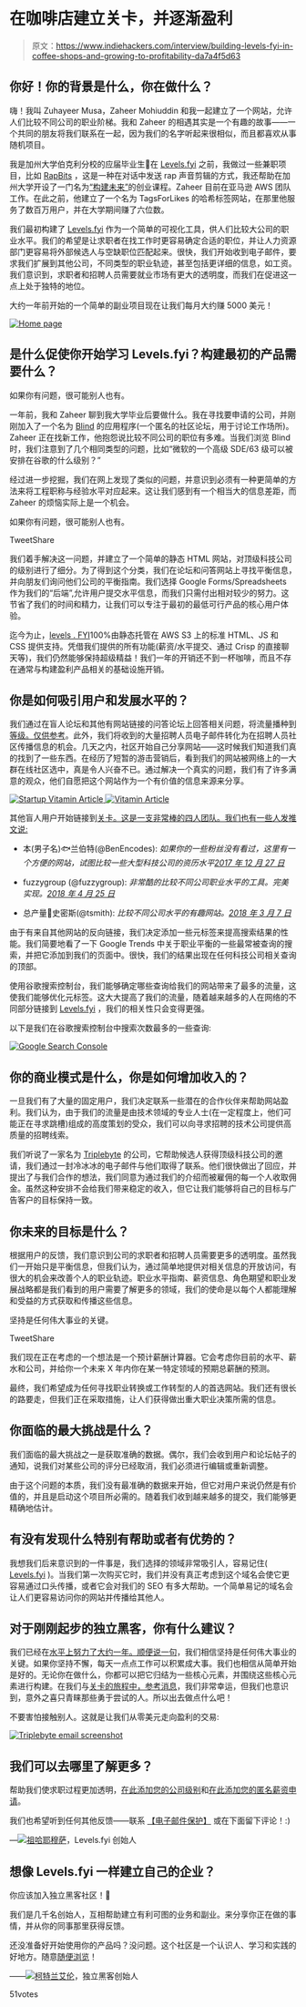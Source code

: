 # 在咖啡店建立关卡，并逐渐盈利

> 原文：<https://www.indiehackers.com/interview/building-levels-fyi-in-coffee-shops-and-growing-to-profitability-da7a4f5d63>

## 你好！你的背景是什么，你在做什么？

嗨！我叫 Zuhayeer Musa，Zaheer Mohiuddin 和我一起建立了一个网站，允许人们比较不同公司的职业阶梯。我和 Zaheer 的相遇其实是一个有趣的故事——一个共同的朋友将我们联系在一起，因为我们的名字听起来很相似，而且都喜欢从事随机项目。

我是加州大学伯克利分校的应届毕业生🐻在 [Levels.fyi](http://levels.fyi) 之前，我做过一些兼职项目，比如 [RapBits](http://rapbits.com/video/ad.mp4) ，这是一种在对话中发送 rap 声音剪辑的方式，我还帮助在加州大学开设了一门名为[“构建未来”](http://thefuture.build)的创业课程。Zaheer 目前在亚马逊 AWS 团队工作。在此之前，他建立了一个名为 TagsForLikes 的哈希标签网站，在那里他服务了数百万用户，并在大学期间赚了六位数。

我们最初构建了 [Levels.fyi](http://levels.fyi) 作为一个简单的可视化工具，供人们比较大公司的职业水平。我们的希望是让求职者在找工作时更容易确定合适的职位，并让人力资源部门更容易将外部候选人与空缺职位匹配起来。很快，我们开始收到电子邮件，要求我们扩展到其他公司，不同类型的职业轨迹，甚至包括更详细的信息，如工资。我们意识到，求职者和招聘人员需要就业市场有更大的透明度，而我们在促进这一点上处于独特的地位。

大约一年前开始的一个简单的副业项目现在让我们每月大约赚 5000 美元！

[![Home page](img/886b59964fa33f7c8937dde37bd7cd93.png)](http://levels.fyi) 

## 是什么促使你开始学习 Levels.fyi？构建最初的产品需要什么？

如果你有问题，很可能别人也有。

一年前，我和 Zaheer 聊到我大学毕业后要做什么。我在寻找要申请的公司，并刚刚加入了一个名为 [Blind](https://www.teamblind.com/) 的应用程序(一个匿名的社区论坛，用于讨论工作场所)。Zaheer 正在找新工作，他抱怨说比较不同公司的职位有多难。当我们浏览 Blind 时，我们注意到了几个相同类型的问题，比如“微软的一个高级 SDE/63 级可以被安排在谷歌的什么级别？”

经过进一步挖掘，我们在网上发现了类似的问题，并意识到必须有一种更简单的方法来将工程职称与经验水平对应起来。这让我们感到有一个相当大的信息差距，而 Zaheer 的烦恼实际上是一个机会。

如果你有问题，很可能别人也有。

TweetShare

我们着手解决这一问题，并建立了一个简单的静态 HTML 网站，对顶级科技公司的级别进行了细分。为了得到这个分类，我们在论坛和问答网站上寻找平衡信息，并向朋友们询问他们公司的平衡指南。我们选择 Google Forms/Spreadsheets 作为我们的“后端”,允许用户提交水平信息，而我们只需付出相对较少的努力。这节省了我们的时间和精力，让我们可以专注于最初的最低可行产品的核心用户体验。

迄今为止，[levels . FYI](http://levels.fyi)100%由静态托管在 AWS S3 上的标准 HTML、JS 和 CSS 提供支持。凭借我们提供的所有功能(薪资/水平提交、通过 Crisp 的直接聊天等)，我们仍然能够保持超级精益！我们一年的开销还不到一杯咖啡，而且不存在通常与构建盈利产品相关的基础设施开销。

## 你是如何吸引用户和发展水平的？

我们通过在盲人论坛和其他有网站链接的问答论坛上回答相关问题，将流量播种到[等级。仅供参考](http://levels.fyi)。此外，我们将收到的大量招聘人员电子邮件转化为在招聘人员社区传播信息的机会。几天之内，社区开始自己分享网站——这时候我们知道我们真的找到了一些东西。在经历了短暂的游击营销后，看到我们的网站被网络上的一大群在线社区选中，真是令人兴奋不已。通过解决一个真实的问题，我们有了许多满意的观众，他们自愿把这个网站作为一个有价值的信息来源来分享。

[![Startup Vitamin Article](img/199f41828e20eceee53af5fd1b60d7d1.png) ](https://startupsventurecapital.com/faq-how-do-engineering-levels-line-up-across-different-tech-companies-ee6d2ea28dcf) [![Vitamin Article](img/8fb4127b2df4c7d44230be3221804a17.png)](http://levels.fyi) 

其他盲人用户开始链接到[关卡。这是一支非常棒的四人团队。我们也有一些人发推文说:](http://levels.fyi)

*   本(男子名)🐟兰伯特(@BenEncodes): *如果你的一些粉丝没有看过，这里有一个方便的网站，试图比较一些大型科技公司的资历水平[2017 年 12 月 27 日](https://twitter.com/BenEncodes/status/946144003329638400?ref_src=twsrc%5Etfw)*

*   fuzzygroup (@fuzzygroup): *非常酷的比较不同公司职业水平的工具。完美实现。[2018 年 4 月 25 日](https://twitter.com/fuzzygroup/status/988974954942169089?ref_src=twsrc%5Etfw)*

*   总产量👔史密斯(@tsmith): *比较不同公司水平的有趣网站。[2018 年 3 月 7 日](https://twitter.com/tsmith/status/971289634973061121?ref_src=twsrc%5Etfw)*

由于有来自其他网站的反向链接，我们决定添加一些元标签来提高搜索结果的性能。我们简要地看了一下 Google Trends 中关于职业平衡的一些最常被查询的搜索，并把它添加到我们的页面中。很快，我们的结果出现在任何科技公司相关查询的顶部。

使用谷歌搜索控制台，我们能够确定哪些查询给我们的网站带来了最多的流量，这使我们能够优化元标签。这大大提高了我们的流量，随着越来越多的人在网络的不同部分链接到 [Levels.fyi](http://levels.fyi) ，我们的相关性只会变得更强。

以下是我们在谷歌搜索控制台中搜索次数最多的一些查询:

[![Google Search Console](img/9084c650795d8279a32272eac4f0d936.png)](http://levels.fyi) 

## 你的商业模式是什么，你是如何增加收入的？

一旦我们有了大量的固定用户，我们决定联系一些潜在的合作伙伴来帮助网站盈利。我们认为，由于我们的流量是由技术领域的专业人士(在一定程度上，他们可能正在寻求跳槽)组成的高度策划的受众，我们可以向寻求招聘的技术公司提供高质量的招聘线索。

我们听说了一家名为 [Triplebyte](https://triplebyte.com/a/OCT5OUw/indie) 的公司，它帮助候选人获得顶级科技公司的邀请，我们通过一封冷冰冰的电子邮件与他们取得了联系。他们很快做出了回应，并提出了与我们合作的想法，我们同意为通过我们的介绍而被雇佣的每一个人收取佣金。虽然这种安排不会给我们带来稳定的收入，但它让我们能够将自己的目标与广告客户的目标保持一致。

## 你未来的目标是什么？

根据用户的反馈，我们意识到公司的求职者和招聘人员需要更多的透明度。虽然我们一开始只是平衡信息，但我们认为，通过简单地提供对相关信息的开放访问，有很大的机会来改善个人的职业轨迹。职业水平指南、薪资信息、角色期望和职业发展战略都是我们看到的用户需要了解更多的领域，我们的使命是以每个人都能理解和受益的方式获取和传播这些信息。

坚持是任何伟大事业的关键。

TweetShare

我们现在正在考虑的一个想法是一个预计薪酬计算器。它会考虑你目前的水平、薪水和公司，并给你一个未来 X 年内你在某一特定领域的预期总薪酬的预测。

最终，我们希望成为任何寻找职业转换或工作转型的人的首选网站。我们还有很长的路要走，但我们正在采取措施，让人们获得做出重大职业决策所需的信息。

## 你面临的最大挑战是什么？

我们面临的最大挑战之一是获取准确的数据。偶尔，我们会收到用户和论坛帖子的通知，说我们对某些公司的评分已经取消，我们必须进行编辑或重新调整。

由于这个问题的本质，我们没有最准确的数据来开始，但它对用户来说仍然是有价值的，并且是启动这个项目所必需的。随着我们收到越来越多的提交，我们能够更精确地估计。

## 有没有发现什么特别有帮助或者有优势的？

我想我们后来意识到的一件事是，我们选择的领域非常吸引人，容易记住( [Levels.fyi](http://levels.fyi) )。当我们第一次购买它时，我们并没有真正考虑到这个域名会使它更容易通过口头传播，或者它会对我们的 SEO 有多大帮助。一个简单易记的域名会让人们更容易访问你的网站并传播给其他人。

## 对于刚刚起步的独立黑客，你有什么建议？

我们已经在[水平上努力了大约一年。顺便说一句](http://levels.fyi)，我们相信坚持是任何伟大事业的关键。如果你坚持不懈，每天一点点工作可以积累成大事。我们也相信从简单开始是好的。无论你在做什么，你都可以把它归结为一些核心元素，并围绕这些核心元素进行构建。在我们与[关卡的旅程中，参考消息](http://levels.fyi)，我们非常幸运，但我们也意识到，意外之喜只青睐那些勇于尝试的人。所以出去做点什么吧！

不要害怕接触别人。这就是让我们从零美元走向盈利的交易:

[![Triplebyte email screenshot](img/4c61bfbc48e0ad7f306720877790dc50.png)](http://levels.fyi) 

## 我们可以去哪里了解更多？

帮助我们使求职过程更加透明，[在此添加您的公司级别](http://levels.fyi/create.html)和[在此添加您的匿名薪资申请](https://goo.gl/forms/Lu4UO2gDWZP5gfaS2)。

我们也希望听到任何其他反馈——联系 [【电子邮件保护】](/cdn-cgi/l/email-protection#355d5059595a755950435059461b534c5c) 或在下面留下评论！:)

—[<picture id="ember8114941" class="user-avatar ember-view user-link__avatar">![](img/82bd3bb4769a3aa1cd13889ee7c0fa91.png)</picture>祖哈耶穆萨](/zzz?id=LlKHyjsBZXc1fSrqvygy9tR6xWI2)，Levels.fyi 创始人

## 想像 Levels.fyi 一样建立自己的企业？

你应该加入独立黑客社区！🤗

我们是几千名创始人，互相帮助建立有利可图的业务和副业。来分享你正在做的事情，并从你的同事那里获得反馈。

还没准备好开始使用你的产品吗？没问题。这个社区是一个认识人、学习和实践的好地方。随意[随便浏览](/)！

——[<picture id="ember8114946" class="user-avatar ember-view user-link__avatar">![](img/82bd3bb4769a3aa1cd13889ee7c0fa91.png)</picture>柯特兰艾伦](/csallen?id=ibTLPyjwVebnZjMGKvz6ztarnuV2)，独立黑客创始人

51votes
